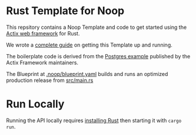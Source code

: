 # Rust Template for Noop

This repsitory contains a Noop Template and code to get started using the [Actix web framework](https://actix.rs) for Rust.

We wrote a [complete guide](https://noop.dev/blog/launch-rust-app/) on getting this Template up and running.

The boilerplate code is derived from the [Postgres example](https://github.com/actix/examples/tree/master/databases/postgres) published by the Actix Framework maintainers.

The Blueprint at [.noop/blueprint.yaml](./.noop/blueprint.yaml) builds and runs an optimized production release from [src/main.rs](./src/main.rs)

# Run Locally

Running the API locally requires [installing Rust](https://www.rust-lang.org/learn/get-started) then starting it with `cargo run`.
